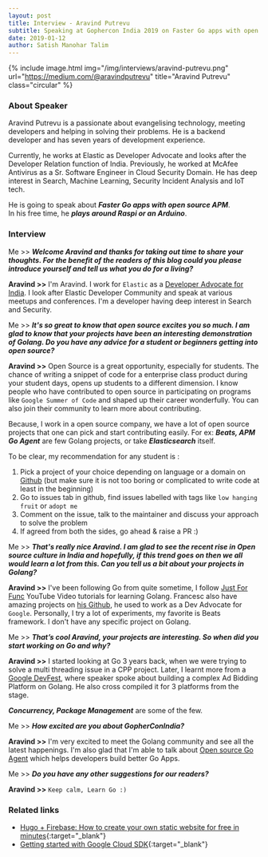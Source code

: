 ```yaml
---
layout: post
title: Interview - Aravind Putrevu
subtitle: Speaking at Gophercon India 2019 on Faster Go apps with open source APM
date: 2019-01-12
author: Satish Manohar Talim
---
```


{% include image.html
           img="/img/interviews/aravind-putrevu.png"
           url="https://medium.com/@aravindputrevu"
           title="Aravind Putrevu"
           class="circular"
           %}

### About Speaker

Aravind Putrevu is a passionate about evangelising technology, meeting developers and helping in solving their problems. He is a backend developer and has seven years of development experience.

Currently, he works at Elastic as Developer Advocate and looks after the Developer Relation function of India. Previously, he worked at McAfee Antivirus as a Sr. Software Engineer in Cloud Security Domain. He has deep interest in Search, Machine Learning, Security Incident Analysis and IoT tech.

He is going to speak about <b><i>Faster Go apps with open source APM</i></b>.<br>
In his free time, he <b><i>plays around Raspi or an Arduino</i></b>.

### Interview

Me >> <b><i>Welcome Aravind and thanks for taking out time to share your thoughts.
For the benefit of the readers of this blog could you please introduce yourself and tell us what you do for a living?</i></b>

<b>Aravind >></b> I'm Aravind. I work for `Elastic` as a <u>Developer Advocate for India</u>. I look after Elastic Developer Community and speak at various meetups and conferences. I'm a developer having deep interest in Search and Security.

Me >> <b><i>It's so great to know that open source excites you so much. I am glad to know that your projects have been an interesting demonstration of Golang. Do you have any advice for a student or beginners getting into open source?</i></b>

<b>Aravind >></b> Open Source is a great opportunity, especially for students. The chance of writing a snippet of code for a enterprise class product during your student days, opens up students to a different dimension. I know people who have contributed to open source in participating on programs like `Google Summer of Code` and shaped up their career wonderfully. You can also join their community to learn more about contributing.<br>

Because, I work in a open source company, we have a lot of open source projects that one can pick and start contributing easily. For ex: <b><i>Beats, APM Go Agent</i></b> are few Golang projects, or take <b><i>Elasticsearch</i></b> itself.

To be clear, my recommendation for any student is :

1. Pick a project of your choice depending on language or a domain on <u>Github</u> (but make sure it is not too boring or complicated to write code at least in the beginning)
2. Go to issues tab in github, find issues labelled with tags like `low hanging fruit` or `adopt me` 
3. Comment on the issue, talk to the maintainer and discuss your approach to solve the problem
4. If agreed from both the sides, go ahead & raise a PR :) 

Me >> <b><i>That's really nice Aravind. I am glad to see the recent rise in Open source culture in India and hopefully, if this trend goes on then we all would learn a lot from this. Can you tell us a bit about your projects in Golang?</i></b>

<b>Aravind >></b> I've been following Go from quite sometime, I follow [Just For Func](https://www.youtube.com/channel/UC_BzFbxG2za3bp5NRRRXJSw) YouTube Video tutorials for learning Golang. Francesc also have amazing projects on [his Github](https://github.com/campoy), he used to work as a Dev Advocate for `Google`. Personally, I try a lot of experiments, my favorite is Beats framework. I don't have any specific project on Golang.

Me >> <b><i>That’s cool Aravind, your projects are interesting. So when did you start working on Go and why?</i></b>

<b>Aravind >></b> I started looking at Go 3 years back, when we were trying to solve a multi threading issue in a CPP project. Later, I learnt more from a <u>Google DevFest</u>, where speaker spoke about building a complex Ad Bidding Platform on Golang. He also cross compiled it for 3 platforms from the stage.<br>

<b><i>Concurrency, Package Management</i></b> are some of the few. 

Me >> <b><i>How excited are you about GopherConIndia?</i></b>

<b>Aravind >></b> I'm very excited to meet the Golang community and see all the latest happenings. I'm also glad that I'm able to talk about <u>Open source Go Agent</u> which helps developers build better Go Apps. 

Me >> <b><i>Do you have any other suggestions for our readers?</i></b>

<b>Aravind >></b> `Keep calm, Learn Go :)`

### Related links

- [Hugo + Firebase: How to create your own static website for free in minutes](https://medium.freecodecamp.org/hugo-firebase-how-to-create-your-own-dynamic-website-for-free-in-minutes-463b4fb7bf5a){:target="_blank"}
- [Getting started with Google Cloud SDK](https://medium.com/mindorks/getting-started-with-google-cloud-sdk-40e806c07460){:target="_blank"}
